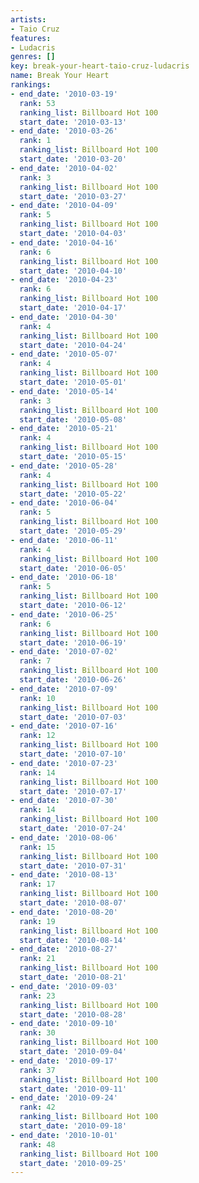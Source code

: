 ```yaml
---
artists:
- Taio Cruz
features:
- Ludacris
genres: []
key: break-your-heart-taio-cruz-ludacris
name: Break Your Heart
rankings:
- end_date: '2010-03-19'
  rank: 53
  ranking_list: Billboard Hot 100
  start_date: '2010-03-13'
- end_date: '2010-03-26'
  rank: 1
  ranking_list: Billboard Hot 100
  start_date: '2010-03-20'
- end_date: '2010-04-02'
  rank: 3
  ranking_list: Billboard Hot 100
  start_date: '2010-03-27'
- end_date: '2010-04-09'
  rank: 5
  ranking_list: Billboard Hot 100
  start_date: '2010-04-03'
- end_date: '2010-04-16'
  rank: 6
  ranking_list: Billboard Hot 100
  start_date: '2010-04-10'
- end_date: '2010-04-23'
  rank: 6
  ranking_list: Billboard Hot 100
  start_date: '2010-04-17'
- end_date: '2010-04-30'
  rank: 4
  ranking_list: Billboard Hot 100
  start_date: '2010-04-24'
- end_date: '2010-05-07'
  rank: 4
  ranking_list: Billboard Hot 100
  start_date: '2010-05-01'
- end_date: '2010-05-14'
  rank: 3
  ranking_list: Billboard Hot 100
  start_date: '2010-05-08'
- end_date: '2010-05-21'
  rank: 4
  ranking_list: Billboard Hot 100
  start_date: '2010-05-15'
- end_date: '2010-05-28'
  rank: 4
  ranking_list: Billboard Hot 100
  start_date: '2010-05-22'
- end_date: '2010-06-04'
  rank: 5
  ranking_list: Billboard Hot 100
  start_date: '2010-05-29'
- end_date: '2010-06-11'
  rank: 4
  ranking_list: Billboard Hot 100
  start_date: '2010-06-05'
- end_date: '2010-06-18'
  rank: 5
  ranking_list: Billboard Hot 100
  start_date: '2010-06-12'
- end_date: '2010-06-25'
  rank: 6
  ranking_list: Billboard Hot 100
  start_date: '2010-06-19'
- end_date: '2010-07-02'
  rank: 7
  ranking_list: Billboard Hot 100
  start_date: '2010-06-26'
- end_date: '2010-07-09'
  rank: 10
  ranking_list: Billboard Hot 100
  start_date: '2010-07-03'
- end_date: '2010-07-16'
  rank: 12
  ranking_list: Billboard Hot 100
  start_date: '2010-07-10'
- end_date: '2010-07-23'
  rank: 14
  ranking_list: Billboard Hot 100
  start_date: '2010-07-17'
- end_date: '2010-07-30'
  rank: 14
  ranking_list: Billboard Hot 100
  start_date: '2010-07-24'
- end_date: '2010-08-06'
  rank: 15
  ranking_list: Billboard Hot 100
  start_date: '2010-07-31'
- end_date: '2010-08-13'
  rank: 17
  ranking_list: Billboard Hot 100
  start_date: '2010-08-07'
- end_date: '2010-08-20'
  rank: 19
  ranking_list: Billboard Hot 100
  start_date: '2010-08-14'
- end_date: '2010-08-27'
  rank: 21
  ranking_list: Billboard Hot 100
  start_date: '2010-08-21'
- end_date: '2010-09-03'
  rank: 23
  ranking_list: Billboard Hot 100
  start_date: '2010-08-28'
- end_date: '2010-09-10'
  rank: 30
  ranking_list: Billboard Hot 100
  start_date: '2010-09-04'
- end_date: '2010-09-17'
  rank: 37
  ranking_list: Billboard Hot 100
  start_date: '2010-09-11'
- end_date: '2010-09-24'
  rank: 42
  ranking_list: Billboard Hot 100
  start_date: '2010-09-18'
- end_date: '2010-10-01'
  rank: 48
  ranking_list: Billboard Hot 100
  start_date: '2010-09-25'
---
```


